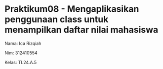 # Praktikum08 - Mengaplikasikan penggunaan class untuk menampilkan daftar nilai mahasiswa

Nama: Ica Rizqiah

Nim: 312410554

Kelas: TI.24.A.5

